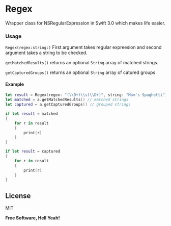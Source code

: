 # Regex
Wrapper class for NSRegularExpression in Swift 3.0 which makes life easier.


### Usage
``Regex(regex:string:)``  First argument takes regular expreesion and second argument takes a string to be checked.

``getMatchedResults()`` returns an optional ``String`` array of matched strings.

``getCapturedGroups()`` returns an optional ``String`` array of catured groups

#### Example
```Swift
let result = Regex(regex: "(\\D+)\\s(\\D+)", string: "Mom's Spaghetti")
let matched = a.getMatchedResults() // matched strings
let captured = a.getCapturedGroups() // grouped strings

if let result = matched
{
    for r in result
    {
        print(r)
    }
}

if let result = captured
{
    for r in result
    {
        print(r)
    }
}
````



License
----

MIT


**Free Software, Hell Yeah!**
